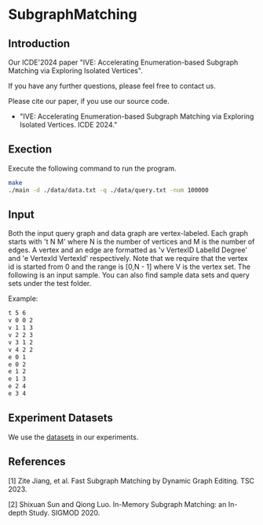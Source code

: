 # SubgraphMatching
## Introduction
Our ICDE'2024 paper "IVE: Accelerating Enumeration-based Subgraph Matching via Exploring Isolated Vertices".

If you have any further questions, please feel free to contact us.

Please cite our paper, if you use our source code.

* "IVE: Accelerating Enumeration-based Subgraph Matching via Exploring Isolated Vertices. ICDE 2024."


## Exection
Execute the following command to run the program.
```bash
make
./main -d ./data/data.txt -q ./data/query.txt -num 100000
```

## Input
Both the input query graph and data graph are vertex-labeled.
Each graph starts with 't N M' where N is the number of vertices and M is the number of edges. A vertex and an edge are formatted
as 'v VertexID LabelId Degree' and 'e VertexId VertexId' respectively. Note that we require that the vertex
id is started from 0 and the range is [0,N - 1] where V is the vertex set. The following
is an input sample. You can also find sample data sets and query sets under the test folder.

Example:

```bash
t 5 6
v 0 0 2
v 1 1 3
v 2 2 3
v 3 1 2
v 4 2 2
e 0 1
e 0 2
e 1 2
e 1 3
e 2 4
e 3 4
```

## Experiment Datasets
We use the [datasets](https://drive.google.com/file/d/1uHaVbNvZzUJipfw-tq-RH9lXeOTYD_hD/view?usp=sharing) in our experiments.


## References
[1] Zite Jiang, et al. Fast Subgraph Matching by Dynamic Graph Editing. TSC 2023.

[2] Shixuan Sun and Qiong Luo. In-Memory Subgraph Matching: an In-depth Study. SIGMOD 2020.
